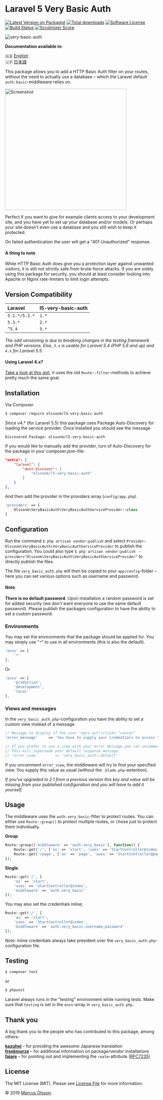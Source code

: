 # Laravel 5 Very Basic Auth

[![Latest Version on Packagist][ico-version]][link-packagist]
[![Total downloads][ico-downloads]][link-packagist]
[![Software License][ico-license]](LICENSE.md)
[![Build Status][ico-travis]][link-travis]
[![Scrutinizer Score][ico-scrutinizer]][link-scrutinizer]

![very-basic-auth](https://user-images.githubusercontent.com/907114/40575964-331559ce-60ef-11e8-8366-aba700fc5567.png)

**Documentation available in:**

🇬🇧 [English](README.md)  
🇯🇵 [日本語](README.jp.md)

This package allows you to add a HTTP Basic Auth filter on your routes, without the need to actually use a database – which the Laravel default `auth.basic`-middleware relies on.

<img width="400" alt="Screenshot" src="https://user-images.githubusercontent.com/907114/29876493-3907afd8-8d9d-11e7-8068-f461855c493b.png">

Perfect if you want to give for example clients access to your development site, and you have yet to set up your database and/or models. Or perhaps your site doesn't even use a database and you still wish to keep it protected.

On failed authentication the user will get a "401 Unauthorized" response.

#### A thing to note

While HTTP Basic Auth does give you a protection layer against unwanted visitors, it is still not strictly safe from brute-force attacks. If you are solely using this package for security, you should at least consider looking into Apache or Nginx rate-limiters to limit login attempts.

## Version Compatibility

Laravel                                | l5-very-basic-auth
:--------------------------------------|:----------
`5.1.*/5.2.*`                          | `1.*`
`5.3.*`                                | `2.*`
`^5.4`                                 | `5.*`

*The odd versioning is due to breaking changes in the testing framework and PHP versions. Else, `3.x` is usable for Laravel 5.4 (PHP 5.6 and up) and `4.x` for Laravel 5.5.*

#### Using Laravel 4.x?

[Take a look at this gist](https://gist.github.com/olssonm/ea5561d7ab20fb5c8ddbdac9b556b32b), it uses the old `Route::filter`-methods to achieve pretty much the same goal.

## Installation

Via Composer

``` bash
$ composer require olssonm/l5-very-basic-auth
```

Since v4.* (for Laravel 5.5) this package uses Package Auto-Discovery for loading the service provider. Once installed you should see the message

```
Discovered Package: olssonm/l5-very-basic-auth
```

If you would like to manually add the provider, turn of Auto-Discovery for the package in your composer.json-file:

``` json
"extra": {
    "laravel": {
        "dont-discover": [
            "olssonm/l5-very-basic-auth"
        ]
    }
},
```

And then add the provider in the providers array (`config/app.php`).

``` php
'providers' => [
    Olssonm\VeryBasicAuth\VeryBasicAuthServiceProvider::class
]
```

## Configuration

Run the command `$ php artisan vendor:publish` and select `Provider: Olssonm\VeryBasicAuth\VeryBasicAuthServiceProvider` to publish the configuration. You could also type `$ php artisan vendor:publish --provider="Olssonm\VeryBasicAuth\VeryBasicAuthServiceProvider"` to directly publish the files.

The file `very_basic_auth.php` will then be copied to your `app/config`-folder – here you can set various options such as username and password.

#### Note

**There is no default password**. Upon installation a random password is set for added security (we don't want everyone to use the same default password). Please publish the packages configuration to have the ability to set a custom password.

### Environments

You may set the environments that the package should be applied for. You may simply use "`*`" to use in all environments (this is also the default).

``` php
'envs' => [
    '*'
],
```

Or

``` php
'envs' => [
    'production',
    'development',
    'local'
],
```

### Views and messages

In the `very_basic_auth.php`-configuration you have the ability to set a custom view instead of a message.

``` php
// Message to display if the user "opts out"/clicks "cancel"
'error_message'     => 'You have to supply your credentials to access this resource.',

// If you prefer to use a view with your error message you can uncomment "error_view".
// This will supersede your default response message
// 'error_view'        => 'very_basic_auth::default'
```

If you uncomment `error_view`, the middleware will try to find your specified view. You supply this value as usual (without the `.blade.php`-extention).

*If you've upgraded to 2.1 from a previous version this key and value will be missing from your published configuration and you will have to add it yourself.*

## Usage

The middleware uses the `auth.very_basic`-filter to protect routes. You can either use `Route::group()` to protect multiple routes, or chose just to protect them individually.

**Group**
``` php
Route::group(['middleware' => 'auth.very_basic'], function() {
    Route::get('/', ['as' => 'start', 'uses' => 'StartController@index']);
    Route::get('/page', ['as' => 'page', 'uses' => 'StartController@page']);
});
```

**Single**
``` php
Route::get('/', [
    'as' => 'start',
    'uses' => 'StartController@index',
    'middleware' => 'auth.very_basic'
]);
```

You may also set the credentials inline;

``` php
Route::get('/', [
    'as' => 'start',
    'uses' => 'StartController@index',
    'middleware' => 'auth.very_basic:username,password'
]);
```

*Note:* inline credentials always take president over the `very_basic_auth.php`-configuration file.

## Testing

``` bash
$ composer test
```

or

``` bash
$ phpunit
```

Laravel always runs in the "testing" environment while running tests. Make sure that `testing` is set in the `envs`-array in `very_basic_auth.php`.

## Thank you

A big thank you to the people who has contributed to this package, among others:

**[kazuhei](https://github.com/kazuhei)** – for providing the awesome Japanese translation  
**[freekmurze](https://github.com/freekmurze)** – for additional information on package/vendor installations  
**[faiare](https://github.com/faiare)** – for pointing out and implementing the `realm`-attribute ([RFC7235](https://tools.ietf.org/html/rfc7235#section-2.2))


## License

The MIT License (MIT). Please see [License File](LICENSE.md) for more information.

© 2019 [Marcus Olsson](https://marcusolsson.me).

[ico-version]: https://img.shields.io/packagist/v/olssonm/l5-very-basic-auth.svg?style=flat-square
[ico-license]: https://img.shields.io/badge/license-MIT-brightgreen.svg?style=flat-square
[ico-travis]: https://img.shields.io/travis/olssonm/l5-very-basic-auth/master.svg?style=flat-square
[ico-downloads]: https://img.shields.io/packagist/dt/olssonm/l5-very-basic-auth.svg?style=flat-square
[ico-scrutinizer]: https://img.shields.io/scrutinizer/g/olssonm/l5-very-basic-auth.svg?style=flat-square
[link-packagist]: https://packagist.org/packages/olssonm/l5-very-basic-auth
[link-travis]: https://travis-ci.org/olssonm/l5-very-basic-auth
[link-scrutinizer]: https://scrutinizer-ci.com/g/olssonm/l5-very-basic-auth
